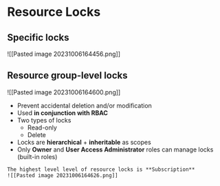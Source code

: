 
# Resource Locks

## Specific locks

![[Pasted image 20231006164456.png]]

## Resource group-level locks

![[Pasted image 20231006164600.png]]

- Prevent accidental deletion and/or modification
- Used **in conjunction with RBAC**
- Two types of locks
	- Read-only
	- Delete
- Locks are **hierarchical** + **inheritable** as scopes
- Only **Owner** and **User Access Administrator** roles can manage locks (built-in roles)

```ad-warning
The highest level level of resource locks is **Subscription**
![[Pasted image 20231006164626.png]]
```

